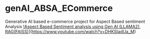 # genAI_ABSA_ECommerce
Generative AI based e-commerce project for Aspect Based sentiment Analysis
[!Aspect Based Sentiment analysis using Gen AI (LLAMA2), RAG(FAISS)](https://img.youtube.com/vi/DHKSIadUa_M/0.jpg)](https://www.youtube.com/watch?v=DHKSIadUa_M)
